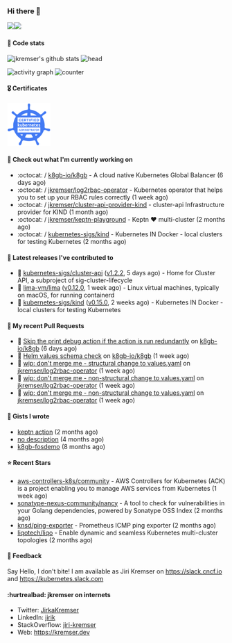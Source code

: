 ### Hi there 👋

 <img src="./b.gif" width="300px"><img src="./b.gif" width="300px">

#### 📱 Code stats

![jkremser's github stats](https://github-readme-stats.vercel.app/api?username=jkremser&count_private=true&show_icons=true&hide_border=false&theme=tokyonight&title_color=5bcdec&bg_color=0d1117&border_radius=false) ![head](https://user-images.githubusercontent.com/535866/175570014-71166aaa-95f7-4a4f-869c-93a16481de4e.jpeg)


![activity graph](https://activity-graph.herokuapp.com/graph?username=jkremser&theme=react-dark)
![counter](https://komarev.com/ghpvc/?username=jkremser&color=5bcdec&style=for-the-badge)

#### 🎖 Certificates
<p align="left"><a href="https://www.credly.com/badges/8ca716d9-fa9b-42e6-b4a1-ad043baf5396/public_url">
<img src="https://raw.githubusercontent.com/cncf/artwork/master/other/cka/color/kubernetes-cka-color.png" alt="https://www.credly.com/badges/8ca716d9-fa9b-42e6-b4a1-ad043baf5396/public_url" width="100" height="100"/> </a>
</p>

#### 👷 Check out what I'm currently working on

- :octocat: / [k8gb-io/k8gb](https://github.com/k8gb-io/k8gb) - A cloud native Kubernetes Global Balancer (6 days ago)
- :octocat: / [jkremser/log2rbac-operator](https://github.com/jkremser/log2rbac-operator) - Kubernetes operator that helps you to set up your RBAC rules correctly (1 week ago)
- :octocat: / [jkremser/cluster-api-provider-kind](https://github.com/jkremser/cluster-api-provider-kind) - cluster-api Infrastructure provider for KIND (1 month ago)
- :octocat: / [jkremser/keptn-playground](https://github.com/jkremser/keptn-playground) - Keptn ♥ multi-cluster (2 months ago)
- :octocat: / [kubernetes-sigs/kind](https://github.com/kubernetes-sigs/kind) - Kubernetes IN Docker - local clusters for testing Kubernetes (2 months ago)

#### 🔭 Latest releases I've contributed to

- 🎉 [kubernetes-sigs/cluster-api](https://github.com/kubernetes-sigs/cluster-api) ([v1.2.2](https://github.com/kubernetes-sigs/cluster-api/releases/tag/v1.2.2), 5 days ago) - Home for Cluster API, a subproject of sig-cluster-lifecycle
- 🎉 [lima-vm/lima](https://github.com/lima-vm/lima) ([v0.12.0](https://github.com/lima-vm/lima/releases/tag/v0.12.0), 1 week ago) - Linux virtual machines, typically on macOS, for running containerd
- 🎉 [kubernetes-sigs/kind](https://github.com/kubernetes-sigs/kind) ([v0.15.0](https://github.com/kubernetes-sigs/kind/releases/tag/v0.15.0), 2 weeks ago) - Kubernetes IN Docker - local clusters for testing Kubernetes

#### 🔨 My recent Pull Requests

- 💪 [Skip the print debug action if the action is run redundantly](https://github.com/k8gb-io/k8gb/pull/952) on [k8gb-io/k8gb](https://github.com/k8gb-io/k8gb) (6 days ago)
- 💪 [Helm values schema check](https://github.com/k8gb-io/k8gb/pull/950) on [k8gb-io/k8gb](https://github.com/k8gb-io/k8gb) (1 week ago)
- 💪 [wip: don&#39;t merge me - structural change to values.yaml](https://github.com/jkremser/log2rbac-operator/pull/44) on [jkremser/log2rbac-operator](https://github.com/jkremser/log2rbac-operator) (1 week ago)
- 💪 [wip: don&#39;t merge me - non-structural change to values.yaml](https://github.com/jkremser/log2rbac-operator/pull/43) on [jkremser/log2rbac-operator](https://github.com/jkremser/log2rbac-operator) (1 week ago)
- 💪 [wip: don&#39;t merge me - non-structural change to values.yaml](https://github.com/jkremser/log2rbac-operator/pull/41) on [jkremser/log2rbac-operator](https://github.com/jkremser/log2rbac-operator) (1 week ago)

#### 📓 Gists I wrote

- [keptn action](https://gist.github.com/4b9355e26643217f318fe37faa9ce444) (2 months ago)
- [no description](https://gist.github.com/a8143384049b171d4e64c5aeb6da4793) (4 months ago)
- [k8gb-fosdemo](https://gist.github.com/2f9cccb99120def7250b8c967f333b3f) (8 months ago)

#### ⭐ Recent Stars

- [aws-controllers-k8s/community](https://github.com/aws-controllers-k8s/community) - AWS Controllers for Kubernetes (ACK) is a project enabling you to manage AWS services from Kubernetes (1 week ago)
- [sonatype-nexus-community/nancy](https://github.com/sonatype-nexus-community/nancy) - A tool to check for vulnerabilities in your Golang dependencies, powered by Sonatype OSS Index (2 months ago)
- [knsd/ping-exporter](https://github.com/knsd/ping-exporter) - Prometheus ICMP ping exporter (2 months ago)
- [liqotech/liqo](https://github.com/liqotech/liqo) - Enable dynamic and seamless Kubernetes multi-cluster topologies (2 months ago)

#### 💬 Feedback

Say Hello, I don't bite! I am available as Jiri Kremser on https://slack.cncf.io and https://kubernetes.slack.com


#### :hurtrealbad: jkremser on internets

- Twitter: <a href="https://twitter.com/JirkaKremser">JirkaKremser</a>
- LinkedIn: <a href="https://www.linkedin.com/in/jirik/">jirik</a>
- StackOverflow: <a href="https://stackoverflow.com/users/1594980/jiri-kremser">jiri-kremser</a>
- Web: https://kremser.dev